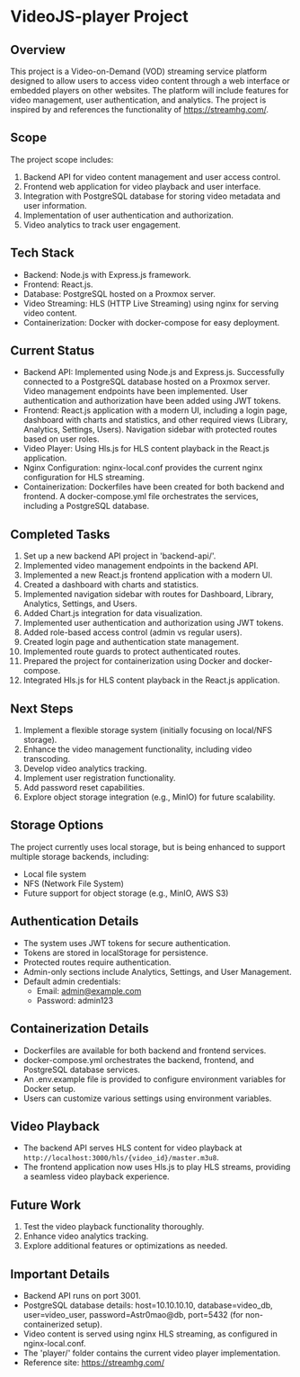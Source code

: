 # VideoJS-player Project

## Overview
This project is a Video-on-Demand (VOD) streaming service platform designed to allow users to access video content through a web interface or embedded players on other websites. The platform will include features for video management, user authentication, and analytics. The project is inspired by and references the functionality of https://streamhg.com/.

## Scope
The project scope includes:
1. Backend API for video content management and user access control.
2. Frontend web application for video playback and user interface.
3. Integration with PostgreSQL database for storing video metadata and user information.
4. Implementation of user authentication and authorization.
5. Video analytics to track user engagement.

## Tech Stack
- Backend: Node.js with Express.js framework.
- Frontend: React.js.
- Database: PostgreSQL hosted on a Proxmox server.
- Video Streaming: HLS (HTTP Live Streaming) using nginx for serving video content.
- Containerization: Docker with docker-compose for easy deployment.

## Current Status
- Backend API: Implemented using Node.js and Express.js. Successfully connected to a PostgreSQL database hosted on a Proxmox server. Video management endpoints have been implemented. User authentication and authorization have been added using JWT tokens.
- Frontend: React.js application with a modern UI, including a login page, dashboard with charts and statistics, and other required views (Library, Analytics, Settings, Users). Navigation sidebar with protected routes based on user roles.
- Video Player: Using Hls.js for HLS content playback in the React.js application.
- Nginx Configuration: nginx-local.conf provides the current nginx configuration for HLS streaming.
- Containerization: Dockerfiles have been created for both backend and frontend. A docker-compose.yml file orchestrates the services, including a PostgreSQL database.

## Completed Tasks
1. Set up a new backend API project in 'backend-api/'.
6. Implemented video management endpoints in the backend API.
7. Implemented a new React.js frontend application with a modern UI.
8. Created a dashboard with charts and statistics.
9. Implemented navigation sidebar with routes for Dashboard, Library, Analytics, Settings, and Users.
10. Added Chart.js integration for data visualization.
11. Implemented user authentication and authorization using JWT tokens.
12. Added role-based access control (admin vs regular users).
13. Created login page and authentication state management.
14. Implemented route guards to protect authenticated routes.
15. Prepared the project for containerization using Docker and docker-compose.
16. Integrated Hls.js for HLS content playback in the React.js application.

## Next Steps
1. Implement a flexible storage system (initially focusing on local/NFS storage).
2. Enhance the video management functionality, including video transcoding.
3. Develop video analytics tracking.
4. Implement user registration functionality.
5. Add password reset capabilities.
6. Explore object storage integration (e.g., MinIO) for future scalability.

## Storage Options
The project currently uses local storage, but is being enhanced to support multiple storage backends, including:
- Local file system
- NFS (Network File System)
- Future support for object storage (e.g., MinIO, AWS S3)

## Authentication Details
- The system uses JWT tokens for secure authentication.
- Tokens are stored in localStorage for persistence.
- Protected routes require authentication.
- Admin-only sections include Analytics, Settings, and User Management.
- Default admin credentials:
  - Email: admin@example.com
  - Password: admin123

## Containerization Details
- Dockerfiles are available for both backend and frontend services.
- docker-compose.yml orchestrates the backend, frontend, and PostgreSQL database services.
- An .env.example file is provided to configure environment variables for Docker setup.
- Users can customize various settings using environment variables.

## Video Playback
- The backend API serves HLS content for video playback at `http://localhost:3000/hls/{video_id}/master.m3u8`.
- The frontend application now uses Hls.js to play HLS streams, providing a seamless video playback experience.

## Future Work
1. Test the video playback functionality thoroughly.
2. Enhance video analytics tracking.
3. Explore additional features or optimizations as needed.

## Important Details
- Backend API runs on port 3001.
- PostgreSQL database details: host=10.10.10.10, database=video_db, user=video_user, password=Astr0mao@db, port=5432 (for non-containerized setup).
- Video content is served using nginx HLS streaming, as configured in nginx-local.conf.
- The 'player/' folder contains the current video player implementation.
- Reference site: https://streamhg.com/
